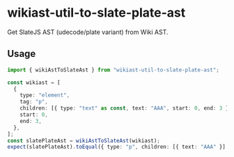 # wikiast-util-to-slate-plate-ast

Get SlateJS AST (udecode/plate variant) from Wiki AST.

## Usage

```ts
import { wikiAstToSlateAst } from "wikiast-util-to-slate-plate-ast";

const wikiast = [
  {
    type: "element",
    tag: "p",
    children: [{ type: "text" as const, text: "AAA", start: 0, end: 3 }],
    start: 0,
    end: 3,
  },
];
const slatePlateAst = wikiAstToSlateAst(wikiast);
expect(slatePlateAst).toEqual({ type: "p", children: [{ text: "AAA" }] });
```
